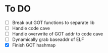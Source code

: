 # To DO

- [ ] Break out GOT functions to separate lib
- [ ] Handle code cave
- [ ] Handle overwrite of GOT addr to code cave
- [ ] Dynamically grab baseaddr of ELF
- [X] Finish GOT hashmap
